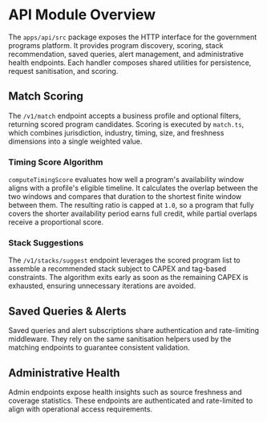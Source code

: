 # API Module Overview

The `apps/api/src` package exposes the HTTP interface for the government programs platform. It
provides program discovery, scoring, stack recommendation, saved queries, alert management, and
administrative health endpoints. Each handler composes shared utilities for persistence, request
sanitisation, and scoring.

## Match Scoring

The `/v1/match` endpoint accepts a business profile and optional filters, returning scored program
candidates. Scoring is executed by `match.ts`, which combines jurisdiction, industry, timing, size,
and freshness dimensions into a single weighted value.

### Timing Score Algorithm

`computeTimingScore` evaluates how well a program's availability window aligns with a profile's
eligible timeline. It calculates the overlap between the two windows and compares that duration to
the shortest finite window between them. The resulting ratio is capped at `1.0`, so a program that
fully covers the shorter availability period earns full credit, while partial overlaps receive a
proportional score.

### Stack Suggestions

The `/v1/stacks/suggest` endpoint leverages the scored program list to assemble a recommended stack
subject to CAPEX and tag-based constraints. The algorithm exits early as soon as the remaining CAPEX
is exhausted, ensuring unnecessary iterations are avoided.

## Saved Queries & Alerts

Saved queries and alert subscriptions share authentication and rate-limiting middleware. They rely
on the same sanitisation helpers used by the matching endpoints to guarantee consistent validation.

## Administrative Health

Admin endpoints expose health insights such as source freshness and coverage statistics. These
endpoints are authenticated and rate-limited to align with operational access requirements.

